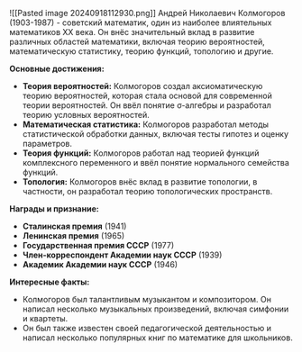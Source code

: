 ![[Pasted image 20240918112930.png]]
Андрей Николаевич Колмогоров (1903-1987) - советский математик, один из наиболее влиятельных математиков XX века. Он внёс значительный вклад в развитие различных областей математики, включая теорию вероятностей, математическую статистику, теорию функций, топологию и другие.

**Основные достижения:**

- **Теория вероятностей:** Колмогоров создал аксиоматическую теорию вероятностей, которая стала основой для современной теории вероятностей. Он ввёл понятие σ-алгебры и разработал теорию условных вероятностей.
- **Математическая статистика:** Колмогоров разработал методы статистической обработки данных, включая тесты гипотез и оценку параметров.
- **Теория функций:** Колмогоров работал над теорией функций комплексного переменного и ввёл понятие нормального семейства функций.
- **Топология:** Колмогоров внёс вклад в развитие топологии, в частности, он разработал теорию топологических пространств.

**Награды и признание:**

- **Сталинская премия** (1941)
- **Ленинская премия** (1965)
- **Государственная премия СССР** (1977)
- **Член-корреспондент Академии наук СССР** (1939)
- **Академик Академии наук СССР** (1946)

**Интересные факты:**

- Колмогоров был талантливым музыкантом и композитором. Он написал несколько музыкальных произведений, включая симфонии и квартеты.
- Он был также известен своей педагогической деятельностью и написал несколько популярных книг по математике для школьников.